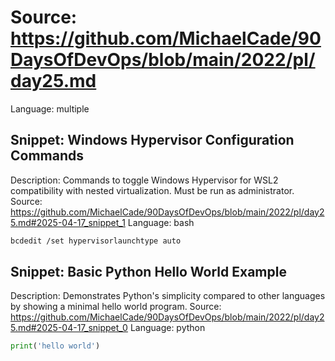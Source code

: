 # Source: https://github.com/MichaelCade/90DaysOfDevOps/blob/main/2022/pl/day25.md
Language: multiple

## Snippet: Windows Hypervisor Configuration Commands
Description: Commands to toggle Windows Hypervisor for WSL2 compatibility with nested virtualization. Must be run as administrator.
Source: https://github.com/MichaelCade/90DaysOfDevOps/blob/main/2022/pl/day25.md#2025-04-17_snippet_1
Language: bash

```bash
bcdedit /set hypervisorlaunchtype auto
```

## Snippet: Basic Python Hello World Example
Description: Demonstrates Python's simplicity compared to other languages by showing a minimal hello world program.
Source: https://github.com/MichaelCade/90DaysOfDevOps/blob/main/2022/pl/day25.md#2025-04-17_snippet_0
Language: python

```python
print('hello world')
```